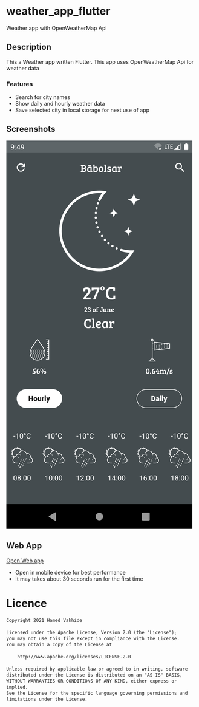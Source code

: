 # weather_app_flutter
 Weather app with OpenWeatherMap Api 

## Description 
This a Weather app written Flutter. This app uses OpenWeatherMap Api for weather data

### Features
- Search for city names
- Show daily and hourly weather data
- Save selected city in local storage for next use of app

## Screenshots

<img src="/preview.png"/>

## Web App

[Open Web app](https://weather-flutter-a5921.web.app "Web App")

- Open in mobile device for best performance
- It may takes about 30 seconds run for the first time



# Licence

    Copyright 2021 Hamed Vakhide
    
    Licensed under the Apache License, Version 2.0 (the "License");
    you may not use this file except in compliance with the License.
    You may obtain a copy of the License at
    
        http://www.apache.org/licenses/LICENSE-2.0
    
    Unless required by applicable law or agreed to in writing, software
    distributed under the License is distributed on an "AS IS" BASIS,
    WITHOUT WARRANTIES OR CONDITIONS OF ANY KIND, either express or implied.
    See the License for the specific language governing permissions and
    limitations under the License.
